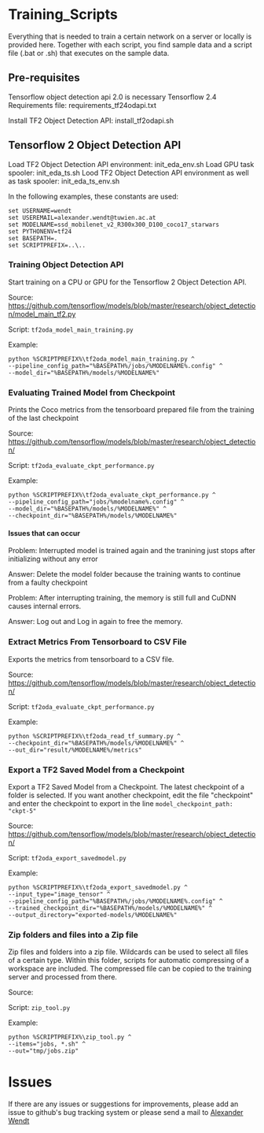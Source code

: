 # Training_Scripts
Everything that is needed to train a certain network on a server or locally is provided here. Together with each script, 
you find sample data and a script file (.bat or .sh) that executes on the sample data.

## Pre-requisites
Tensorflow object detection api 2.0 is necessary
Tensorflow 2.4
Requirements file: requirements_tf24odapi.txt

Install TF2 Object Detection API: install_tf2odapi.sh

## Tensorflow 2 Object Detection API
Load TF2 Object Detection API environment: init_eda_env.sh
Load GPU task spooler: init_eda_ts.sh
Lood TF2 Object Detection API environment as well as task spooler: init_eda_ts_env.sh

In the following examples, these constants are used:
```shell
set USERNAME=wendt
set USEREMAIL=alexander.wendt@tuwien.ac.at
set MODELNAME=ssd_mobilenet_v2_R300x300_D100_coco17_starwars
set PYTHONENV=tf24
set BASEPATH=.
set SCRIPTPREFIX=..\..
```

### Training Object Detection API
Start training on a CPU or GPU for the Tensorflow 2 Object Detection API.

Source: https://github.com/tensorflow/models/blob/master/research/object_detection/model_main_tf2.py 

Script: `tf2oda_model_main_training.py` 

Example: 
```shell
python %SCRIPTPREFIX%\tf2oda_model_main_training.py ^
--pipeline_config_path="%BASEPATH%/jobs/%MODELNAME%.config" ^
--model_dir="%BASEPATH%/models/%MODELNAME%"
```

### Evaluating Trained Model from Checkpoint
Prints the Coco metrics from the tensorboard prepared file from the training of the last checkpoint

Source: https://github.com/tensorflow/models/blob/master/research/object_detection/

Script: `tf2oda_evaluate_ckpt_performance.py` 

Example: 
```shell
python %SCRIPTPREFIX%\tf2oda_evaluate_ckpt_performance.py ^
--pipeline_config_path="jobs/%modelname%.config" ^
--model_dir="%BASEPATH%/models/%MODELNAME%" ^
--checkpoint_dir="%BASEPATH%/models/%MODELNAME%"
```

#### Issues that can occur

Problem: Interrupted model is trained again and the tranining just stops after initializing without any error

Answer: Delete the model folder because the training wants to continue from a faulty checkpoint

Problem: After interrupting training, the memory is still full and CuDNN causes internal errors. 

Answer: Log out and Log in again to free the memory.


### Extract Metrics From Tensorboard to CSV File
Exports the metrics from tensorboard to a CSV file.

Source: https://github.com/tensorflow/models/blob/master/research/object_detection/

Script: `tf2oda_evaluate_ckpt_performance.py` 

Example: 
```shell
python %SCRIPTPREFIX%\tf2oda_read_tf_summary.py ^
--checkpoint_dir="%BASEPATH%/models/%MODELNAME%" ^
--out_dir="result/%MODELNAME%/metrics"
```

### Export a TF2 Saved Model from a Checkpoint
Export a TF2 Saved Model from a Checkpoint. The latest checkpoint of a folder is selected. If you want another checkpoint, edit the file "checkpoint" and 
enter the checkpoint to export in the line ```model_checkpoint_path: "ckpt-5"```

Source: https://github.com/tensorflow/models/blob/master/research/object_detection/

Script: `tf2oda_export_savedmodel.py` 

Example: 
```shell
python %SCRIPTPREFIX%\tf2oda_export_savedmodel.py ^
--input_type="image_tensor" ^
--pipeline_config_path="%BASEPATH%/jobs/%MODELNAME%.config" ^
--trained_checkpoint_dir="%BASEPATH%/models/%MODELNAME%" ^
--output_directory="exported-models/%MODELNAME%"
```

### Zip folders and files into a Zip file
Zip files and folders into a zip file. Wildcards can be used to select all files of a certain type. Within this folder, scripts for automatic 
compressing of a workspace are included. The compressed file can be copied to the training server and processed from there.

Source: 

Script: `zip_tool.py` 

Example: 
```shell
python %SCRIPTPREFIX%\zip_tool.py ^
--items="jobs, *.sh" ^
--out="tmp/jobs.zip"
```

# Issues
If there are any issues or suggestions for improvements, please add an issue to github's bug tracking system or please send a mail 
to [Alexander Wendt](mailto:alexander.wendt@tuwien.ac.at)